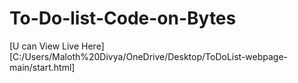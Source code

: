 # To-Do-list-Code-on-Bytes <br>
[U can View Live Here][C:/Users/Maloth%20Divya/OneDrive/Desktop/ToDoList-webpage-main/start.html]
